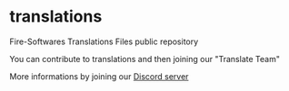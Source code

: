 # translations
Fire-Softwares Translations Files public repository

You can contribute to translations and then joining our "Translate Team"

More informations by joining our [Discord server](https://discord.gg/v8BusWn "Fire-Softwares Official Discord Server")
